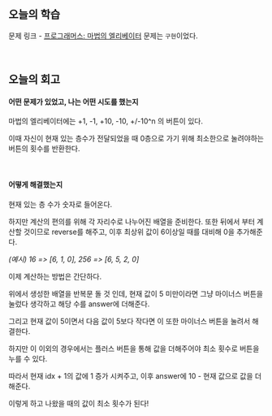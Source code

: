 ## 오늘의 학습
문제 링크 - [프로그래머스: 마법의 엘리베이터](https://school.programmers.co.kr/learn/courses/30/lessons/148653#)
문제는 `구현`이었다.

<br />

## 오늘의 회고
#### 어떤 문제가 있었고, 나는 어떤 시도를 했는지
마법의 엘리베이터에는 +1, -1, +10, -10, +/-10^n 의 버튼이 있다.

이때 자신이 현재 있는 층수가 전달되었을 때 0층으로 가기 위해 최소한으로 눌려야하는 버튼의 횟수를 반환한다.

<br />

#### 어떻게 해결했는지
현재 있는 층 수가 숫자로 들어온다.

하지만 계산의 편의를 위해 각 자리수로 나누어진 배열을 준비한다. 또한 뒤에서 부터 계산할 것이므로 reverse를 해주고, 이후 최상위 값이 6이상일 때를 대비해 0을 추가해준다.

_(예시) 16 => [6, 1, 0], 256 => [6, 5, 2, 0]_

이제 계산하는 방법은 간단하다.

위에서 생성한 배열을 반복문 돌 것 인데, 현재 값이 5 미만이라면 그냥 마이너스 버튼을 눌렀다 생각하고 해당 수를 answer에 더해준다.

그리고 현재 값이 5이면서 다음 값이 5보다 작다면 이 또한 마이너스 버튼을 눌려서 해결한다.

하지만 이 이외의 경우에서는 플러스 버튼을 통해 값을 더해주어야 최소 횟수로 버튼을 누를 수 있다.

따라서 현재 idx + 1의 값에 1 증가 시켜주고, 이후 answer에 10 - 현재 값으로 값을 더해준다.

이렇게 하고 나왔을 때의 값이 최소 횟수가 된다!
